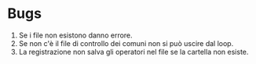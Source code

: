 # Bugs
1. Se i file non esistono danno errore.
2. Se non c'è il file di controllo dei comuni non si può uscire dal loop.
3. La registrazione non salva gli operatori nel file se la cartella non esiste.
